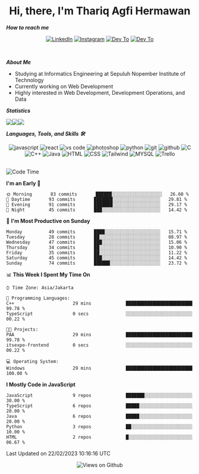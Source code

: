 <div align="center">
  <h1>Hi, there, I'm Thariq Agfi Hermawan</h1>
</div>


***How to reach me***
<p align='center'>
   <a href="https://www.linkedin.com/in/thariqagfihermawan" target="_blank"><img src="https://img.shields.io/badge/LinkedIn-0077B5?style=for-the-badge&logo=linkedin&logoColor=white" alt="LinkedIn"></a>
   <a href="https://www.instagram.com/thoriqagfi" target="_blank"><img src="https://img.shields.io/badge/Instagram-E4405F?style=for-the-badge&logo=instagram&logoColor=white" alt="Instagram"></a>
   <a href="https://medium.com/@thoriq.aghfi60" target="_blank"><img src="https://img.shields.io/badge/Medium-12100E?style=for-the-badge&logo=medium&logoColor=white" alt="Dev To"></a>
   <a href="https://linktr.ee/thoriqagfi" target="_blank"><img src="https://img.shields.io/badge/linktree-1de9b6?style=for-the-badge&logo=linktree&logoColor=white" alt="Dev To"></a>
</p>

<br>

***About Me***
- Studying at Informatics Engineering at Sepuluh Nopember Institute of Technology
- Currently working on Web Development
- Highly interested in Web Development, Development Operations, and Data

***Statistics***

<!-- [![GitHub Streak](http://github-readme-streak-stats.herokuapp.com?user=thoriqagfi&theme=dark)](https://git.io/streak-stats) -->

<div align="center">
  <div style="display: flex;">
    <img src="http://github-readme-streak-stats.herokuapp.com?user=thoriqagfi&theme=chartreuse-dark"/>
    <img src="https://github-readme-stats.vercel.app/api/top-langs/?username=thoriqagfi&layout=compact&&theme=chartreuse-dark&langs_count=8)](https://github.com/thoriqagfi"/>
    <img src="https://github-readme-stats.vercel.app/api?username=thoriqagfi&show_icons=true&theme=chartreuse-dark"/>
  </div>
</div>

<!-- [![Top Langs](https://github-readme-stats.vercel.app/api/top-langs/?username=thoriqagfi&layout=compact&&theme=chartreuse-dark&langs_count=8)](https://github.com/thoriqagfi)
< ![Agfi's GitHub stats](https://github-readme-stats.vercel.app/api?username=thoriqagfi&show_icons=true&theme=chartreuse-dark) -->

***Languages, Tools, and Skills 🛠***

  <div align="center">
    <img src="https://img.shields.io/badge/JavaScript-F7DF1E?style=for-the-badge&logo=javascript&logoColor=black" alt="javascript" />
    <img src="https://img.shields.io/badge/React-61DAFB?style=for-the-badge&logo=react&logoColor=black" alt="react" />
    <img src="https://img.shields.io/badge/vs%20code-007ACC?style=for-the-badge&logo=visual%20studio%20code&logoColor=white" alt="vs code" />
    <img src="https://img.shields.io/badge/adobe%20photoshop-31A8FF?style=for-the-badge&logo=adobe%20photoshop&logoColor=white" alt="photoshop" />
    <img src="https://img.shields.io/badge/python-3776AB?style=for-the-badge&logo=python&logoColor=white" alt="python" />
    <img src="https://img.shields.io/badge/Git-F05032?style=for-the-badge&logo=git&logoColor=white" alt="git" />
    <img src="https://img.shields.io/badge/GitHub-100000?style=for-the-badge&logo=github&logoColor=white" alt="github" />
    <img src="https://img.shields.io/badge/c-%2300599C.svg?style=for-the-badge&logo=c&logoColor=white" alt="C" />
    <img src="https://img.shields.io/badge/c++-%2300599C.svg?style=for-the-badge&logo=c%2B%2B&logoColor=white" alt="C++" />
    <img src="https://img.shields.io/badge/Java-ED8B00?style=for-the-badge&logo=java&logoColor=white" alt="Java"/>
    <img src="https://img.shields.io/badge/HTML5-E34F26?style=for-the-badge&logo=html5&logoColor=white" alt="HTML" />
    <img src="https://img.shields.io/badge/CSS-239120?&style=for-the-badge&logo=css3&logoColor=white" alt ="CSS" />
    <img src="https://img.shields.io/badge/tailwindcss-%2338B2AC.svg?style=for-the-badge&logo=tailwind-css&logoColor=white" alt="Tailwind" />
    <img src="https://img.shields.io/badge/MySQL-00000F?style=for-the-badge&logo=mysql&logoColor=white" alt="MYSQL" />
    <img src="https://img.shields.io/badge/Trello-%23026AA7.svg?style=for-the-badge&logo=Trello&logoColor=white" alt="Trello" />
  </div><br>

<!--START_SECTION:waka-->
![Code Time](http://img.shields.io/badge/Code%20Time-124%20hrs%2048%20mins-blue)

**I'm an Early 🐤** 

```text
🌞 Morning       83 commits       ██████░░░░░░░░░░░░░░░░░░░   26.60 % 
🌆 Daytime       93 commits       ███████░░░░░░░░░░░░░░░░░░   29.81 % 
🌃 Evening       91 commits       ███████░░░░░░░░░░░░░░░░░░   29.17 % 
🌙 Night         45 commits       ███░░░░░░░░░░░░░░░░░░░░░░   14.42 % 

```
📅 **I'm Most Productive on Sunday** 

```text
Monday          49 commits       ████░░░░░░░░░░░░░░░░░░░░░   15.71 % 
Tuesday         28 commits       ██░░░░░░░░░░░░░░░░░░░░░░░   08.97 % 
Wednesday       47 commits       ███░░░░░░░░░░░░░░░░░░░░░░   15.06 % 
Thursday        34 commits       ██░░░░░░░░░░░░░░░░░░░░░░░   10.90 % 
Friday          35 commits       ██░░░░░░░░░░░░░░░░░░░░░░░   11.22 % 
Saturday        45 commits       ███░░░░░░░░░░░░░░░░░░░░░░   14.42 % 
Sunday          74 commits       ██████░░░░░░░░░░░░░░░░░░░   23.72 % 

```


📊 **This Week I Spent My Time On** 

```text
⌚︎ Time Zone: Asia/Jakarta

💬 Programming Languages: 
C++                      29 mins             █████████████████████████   99.78 % 
TypeScript               0 secs              ░░░░░░░░░░░░░░░░░░░░░░░░░   00.22 % 

🐱‍💻 Projects: 
PAA                      29 mins             █████████████████████████   99.78 % 
itsexpo-frontend         0 secs              ░░░░░░░░░░░░░░░░░░░░░░░░░   00.22 % 

💻 Operating System: 
Windows                  29 mins             █████████████████████████   100.00 % 

```

**I Mostly Code in JavaScript** 

```text
JavaScript               9 repos             ███████░░░░░░░░░░░░░░░░░░   30.00 % 
TypeScript               6 repos             █████░░░░░░░░░░░░░░░░░░░░   20.00 % 
Java                     6 repos             █████░░░░░░░░░░░░░░░░░░░░   20.00 % 
Python                   3 repos             ██░░░░░░░░░░░░░░░░░░░░░░░   10.00 % 
HTML                     2 repos             █░░░░░░░░░░░░░░░░░░░░░░░░   06.67 % 

```



 Last Updated on 22/02/2023 10:16:16 UTC
<!--END_SECTION:waka-->

<div align="center">
<img src="https://komarev.com/ghpvc/?username=thoriqagfi&color=blue" alt="Views on Github" />
</div>